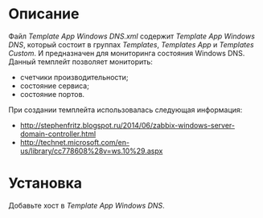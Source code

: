 # Описание
Файл *Template App Windows DNS.xml* содержит *Template App Windows DNS*, который состоит в группах *Templates*, *Templates App* и *Templates Custom*.
И предназначен для мониторинга состояния Windows DNS. Данный темплейт позволяет мониторить:
- счетчики производительности;
- состояние сервиса;
- состояние портов.

При создании темплейта использовалась следующая информация:
- http://stephenfritz.blogspot.ru/2014/06/zabbix-windows-server-domain-controller.html
- http://technet.microsoft.com/en-us/library/cc778608%28v=ws.10%29.aspx

# Установка

Добавьте хост в *Template App Windows DNS*.
